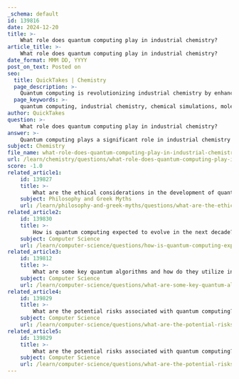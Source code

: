```yaml
---
_schema: default
id: 139816
date: 2024-12-20
title: >-
    What role does quantum computing play in industrial chemistry?
article_title: >-
    What role does quantum computing play in industrial chemistry?
date_format: MMM DD, YYYY
post_on_text: Posted on
seo:
  title: QuickTakes | Chemistry
  page_description: >-
    Quantum computing is revolutionizing industrial chemistry by enhancing chemical simulations, improving product formulations, and enabling the development of sustainable materials, while also addressing traditional computational challenges.
  page_keywords: >-
    quantum computing, industrial chemistry, chemical simulations, molecular modeling, sustainable materials, product formulation, resource extraction, refining processes, molecular discovery, quantum algorithms, environmental impact
author: QuickTakes
question: >-
    What role does quantum computing play in industrial chemistry?
answer: >-
    Quantum computing plays a significant role in industrial chemistry by enhancing the capabilities of chemical simulations and molecular modeling, which are crucial for various applications in the field. Here are some key aspects of how quantum computing is impacting industrial chemistry:\n\n1. **Advanced Simulations**: Quantum computing allows for more efficient simulations of complex chemical systems. This capability is particularly beneficial for drug development, material science, and the exploration of new chemical entities. By accurately modeling molecular structures and interactions, quantum computers can help researchers understand and predict chemical behaviors that are difficult to simulate with classical computers.\n\n2. **Development of Sustainable Materials**: A joint research project between PsiQuantum and QunaSys, Inc. aims to assess the power of fault-tolerant quantum computing for industrial chemistry calculations. This project focuses on accelerating the development of sustainable materials, which is a critical area in addressing environmental challenges.\n\n3. **Improved Product Formulation**: Quantum computing can enhance the formulation of chemical mixtures by providing a deeper understanding of the molecular-level processes involved. This leads to the optimization of mixtures, resulting in more effective products across various applications, including pharmaceuticals and specialty chemicals.\n\n4. **Resource Extraction and Refining**: In the chemical and petroleum industries, quantum computing can improve the efficacy of resource extraction and refining processes. This not only enhances productivity but also reduces the environmental impact associated with these operations.\n\n5. **Molecular Modeling and Discovery**: Quantum computing unlocks new potentials in molecular modeling, aiding in the discovery of new materials and chemicals. This is particularly relevant in sectors such as automotive and aerospace, where enhanced material performance and battery technology are critical.\n\n6. **Challenges and Future Directions**: While the potential of quantum computing in chemistry is vast, the technology is still in its infancy. Current implementations have primarily focused on simpler systems, and there are ongoing efforts to develop quantum algorithms that can tackle more complex chemical problems. The field is rapidly evolving, with significant research dedicated to overcoming the challenges of practical quantum applications in chemistry.\n\nIn summary, quantum computing is set to revolutionize industrial chemistry by enabling more accurate simulations, improving product formulations, and facilitating the development of sustainable materials, all while addressing the challenges of traditional computational methods.
subject: Chemistry
file_name: what-role-does-quantum-computing-play-in-industrial-chemistry.md
url: /learn/chemistry/questions/what-role-does-quantum-computing-play-in-industrial-chemistry
score: -1.0
related_article1:
    id: 139827
    title: >-
        What are the ethical considerations in the development of quantum computing?
    subject: Philosophy and Greek Myths
    url: /learn/philosophy-and-greek-myths/questions/what-are-the-ethical-considerations-in-the-development-of-quantum-computing
related_article2:
    id: 139830
    title: >-
        How is quantum computing expected to evolve in the next decade?
    subject: Computer Science
    url: /learn/computer-science/questions/how-is-quantum-computing-expected-to-evolve-in-the-next-decade
related_article3:
    id: 139812
    title: >-
        What are some key quantum algorithms and how do they utilize interference?
    subject: Computer Science
    url: /learn/computer-science/questions/what-are-some-key-quantum-algorithms-and-how-do-they-utilize-interference
related_article4:
    id: 139829
    title: >-
        What are the potential risks associated with quantum computing?
    subject: Computer Science
    url: /learn/computer-science/questions/what-are-the-potential-risks-associated-with-quantum-computing
related_article5:
    id: 139829
    title: >-
        What are the potential risks associated with quantum computing?
    subject: Computer Science
    url: /learn/computer-science/questions/what-are-the-potential-risks-associated-with-quantum-computing
---
```


&nbsp;